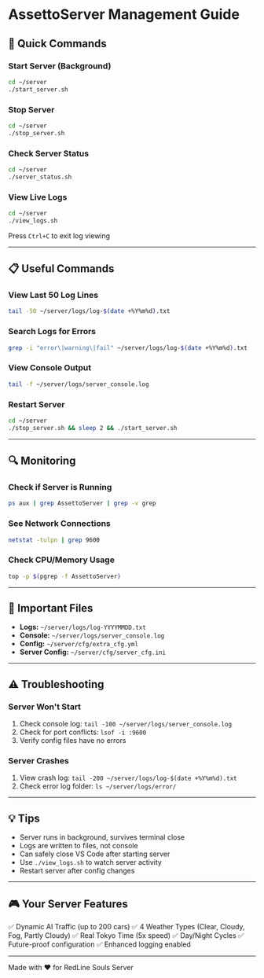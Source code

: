 # AssettoServer Management Guide

## 🚀 Quick Commands

### Start Server (Background)
```bash
cd ~/server
./start_server.sh
```

### Stop Server
```bash
cd ~/server
./stop_server.sh
```

### Check Server Status
```bash
cd ~/server
./server_status.sh
```

### View Live Logs
```bash
cd ~/server
./view_logs.sh
```
Press `Ctrl+C` to exit log viewing

---

## 📋 Useful Commands

### View Last 50 Log Lines
```bash
tail -50 ~/server/logs/log-$(date +%Y%m%d).txt
```

### Search Logs for Errors
```bash
grep -i "error\|warning\|fail" ~/server/logs/log-$(date +%Y%m%d).txt
```

### View Console Output
```bash
tail -f ~/server/logs/server_console.log
```

### Restart Server
```bash
cd ~/server
./stop_server.sh && sleep 2 && ./start_server.sh
```

---

## 🔍 Monitoring

### Check if Server is Running
```bash
ps aux | grep AssettoServer | grep -v grep
```

### See Network Connections
```bash
netstat -tulpn | grep 9600
```

### Check CPU/Memory Usage
```bash
top -p $(pgrep -f AssettoServer)
```

---

## 📁 Important Files

- **Logs:** `~/server/logs/log-YYYYMMDD.txt`
- **Console:** `~/server/logs/server_console.log`
- **Config:** `~/server/cfg/extra_cfg.yml`
- **Server Config:** `~/server/cfg/server_cfg.ini`

---

## ⚠️ Troubleshooting

### Server Won't Start
1. Check console log: `tail -100 ~/server/logs/server_console.log`
2. Check for port conflicts: `lsof -i :9600`
3. Verify config files have no errors

### Server Crashes
1. View crash log: `tail -200 ~/server/logs/log-$(date +%Y%m%d).txt`
2. Check error log folder: `ls ~/server/logs/error/`

---

## 💡 Tips

- Server runs in background, survives terminal close
- Logs are written to files, not console
- Can safely close VS Code after starting server
- Use `./view_logs.sh` to watch server activity
- Restart server after config changes

---

## 🎮 Your Server Features

✅ Dynamic AI Traffic (up to 200 cars)
✅ 4 Weather Types (Clear, Cloudy, Fog, Partly Cloudy)
✅ Real Tokyo Time (5x speed)
✅ Day/Night Cycles
✅ Future-proof configuration
✅ Enhanced logging enabled

---

Made with ❤️ for RedLine Souls Server
